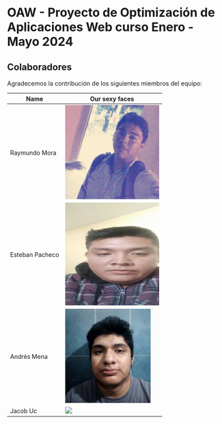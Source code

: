 # OAW - Proyecto de Optimización de Aplicaciones Web curso Enero - Mayo 2024

## Colaboradores
Agradecemos la contribución de los siguientes miembros del equipo:

| Name          | Our sexy faces |
| ------------- | ------------- |
| Raymundo Mora  | <img src="assets/Ray.jpg" height="220"> |
| Esteban Pacheco  | <img src="assets/IMG20240130154839.jpg"  width="220" height="240"> |
| Andrés Mena  | <img src="assets/LlXZ2T.jpg"  width="200" height="220"> |
| Jacob Uc  | <img src="assets/.jpeg" height="220"> |


